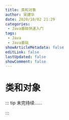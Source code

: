 ```yaml
---
title: 类和对象
author: 吴建华
date: 2020/10/02 21:29
categories:
 - Java基础快速入门
tags:
 - Java
 - Java基础
showArticleMetadata: false
editLink: false
lastUpdated: false
showComment: false
---
```


# 类和对象

::: tip 未完待续......

:::
